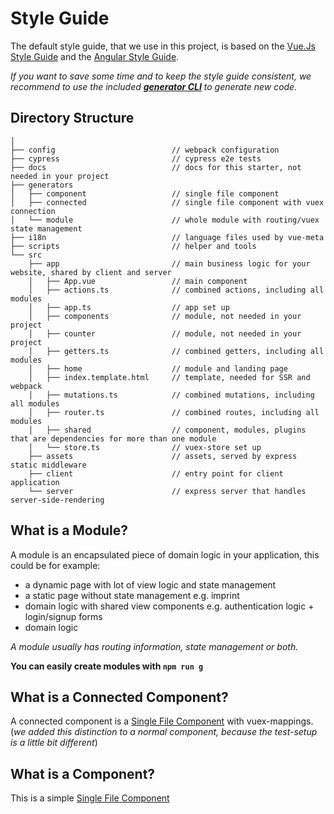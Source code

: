 # Style Guide

The default style guide, that we use in this project, is based on the [Vue.Js Style Guide](https://vuejs.org/v2/style-guide/) and the [Angular Style Guide](https://angular.io/guide/styleguide).

_If you want to save some time and to keep the style guide consistent, we recommend to use the included **[generator CLI](CLI.md)** to generate new code._

## Directory Structure

```
│
├── config                          // webpack configuration
├── cypress                         // cypress e2e tests
├── docs                            // docs for this starter, not needed in your project
├── generators
│   ├── component                   // single file component
│   ├── connected                   // single file component with vuex connection
│   └── module                      // whole module with routing/vuex state management
├── i18n                            // language files used by vue-meta
├── scripts                         // helper and tools
└── src
    ├── app                         // main business logic for your website, shared by client and server
    │   ├── App.vue                 // main component
    │   ├── actions.ts              // combined actions, including all modules
    │   ├── app.ts                  // app set up
    │   ├── components              // module, not needed in your project
    │   ├── counter                 // module, not needed in your project
    │   ├── getters.ts              // combined getters, including all modules
    │   ├── home                    // module and landing page
    │   ├── index.template.html     // template, needed for SSR and webpack
    │   ├── mutations.ts            // combined mutations, including all modules
    │   ├── router.ts               // combined routes, including all modules
    │   ├── shared                  // component, modules, plugins that are dependencies for more than one module
    │   └── store.ts                // vuex-store set up
    ├── assets                      // assets, served by express static middleware
    ├── client                      // entry point for client application
    └── server                      // express server that handles server-side-rendering

```

## What is a Module?

A module is an encapsulated piece of domain logic in your application, this could be for example:

- a dynamic page with lot of view logic and state management
- a static page without state management e.g. imprint
- domain logic with shared view components e.g. authentication logic + login/signup forms
- domain logic

_A module usually has routing information,  state management or both._

**You can easily create modules with `npm run g`**

## What is a Connected Component?

A connected component is a [Single File Component](https://vuejs.org/v2/guide/single-file-components.html) with vuex-mappings.
(_we added this distinction to a normal component, because the test-setup is a little bit different_)

## What is a Component?

This is a simple [Single File Component](https://vuejs.org/v2/guide/single-file-components.html)
